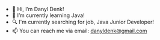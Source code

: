 - 👋 Hi, I’m Danyl Denk!
- 🌱 I’m currently learning Java!
- 🔍 I'm currently searching for job, Java Junior Developer!
- 📫 You can reach me via email: danyldenk@gmail.com

